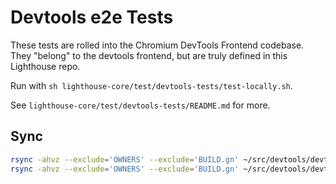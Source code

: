 # Devtools e2e Tests

These tests are rolled into the Chromium DevTools Frontend codebase. They "belong" to the devtools frontend, but are truly defined in this Lighthouse repo.

Run with `sh lighthouse-core/test/devtools-tests/test-locally.sh`.

See `lighthouse-core/test/devtools-tests/README.md` for more.

## Sync

```sh
rsync -ahvz --exclude='OWNERS' --exclude='BUILD.gn' ~/src/devtools/devtools-frontend/test/e2e/lighthouse/ third-party/devtools-tests/e2e/lighthouse/
rsync -ahvz --exclude='OWNERS' --exclude='BUILD.gn' ~/src/devtools/devtools-frontend/test/e2e/resources/lighthouse/ third-party/devtools-tests/e2e/resources/lighthouse/
```

